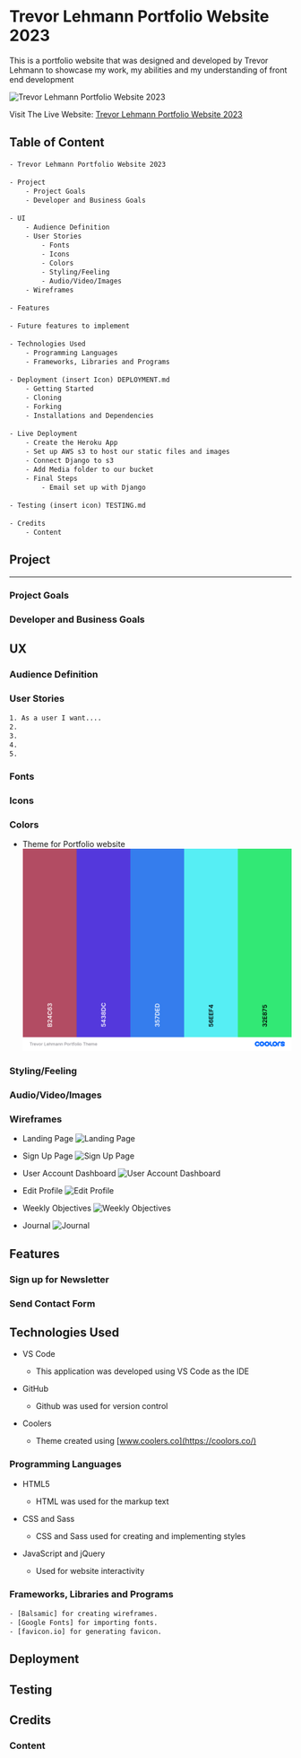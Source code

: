 # Trevor Lehmann Portfolio Website 2023

This is a portfolio website that was designed and developed by Trevor Lehmann to showcase my work, my abilities and my understanding of front end development

![Trevor Lehmann Portfolio Website 2023]()

Visit The Live Website: [Trevor Lehmann Portfolio Website 2023]()

## Table of Content

    - Trevor Lehmann Portfolio Website 2023

    - Project
        - Project Goals
        - Developer and Business Goals

    - UI
        - Audience Definition
        - User Stories
            - Fonts
            - Icons
            - Colors
            - Styling/Feeling
            - Audio/Video/Images
        - Wireframes

    - Features

    - Future features to implement

    - Technologies Used
        - Programming Languages
        - Frameworks, Libraries and Programs

    - Deployment (insert Icon) DEPLOYMENT.md
        - Getting Started
        - Cloning
        - Forking
        - Installations and Dependencies

    - Live Deployment
        - Create the Heroku App
        - Set up AWS s3 to host our static files and images
        - Connect Django to s3
        - Add Media folder to our bucket
        - Final Steps
            - Email set up with Django

    - Testing (insert icon) TESTING.md

    - Credits
        - Content

## Project

---

### Project Goals

### Developer and Business Goals

<!-- Insert back to table contents link -->

<!-- UX -->

## UX

### Audience Definition

### User Stories

    1. As a user I want....
    2.
    3.
    4.
    5.

### Fonts

### Icons

### Colors

-   Theme for Portfolio website
    ![Theme Colors](https://github.com/trevthedev777/Portfolio_2023/blob/master/assets/img/readme_imgs/Trevor%20Lehmann%20Portfolio%20Theme.png?raw=true)

### Styling/Feeling

### Audio/Video/Images

### Wireframes

-   Landing Page
    ![Landing Page]()

-   Sign Up Page
    ![Sign Up Page]()

-   User Account Dashboard
    ![User Account Dashboard]()

-   Edit Profile
    ![Edit Profile]()

-   Weekly Objectives
    ![Weekly Objectives]()

-   Journal
    ![Journal]()

<!-- Insert back to table contents link -->

<!--  Features -->

## Features

### Sign up for Newsletter

<!-- Insert back to table contents link -->

### Send Contact Form

<!-- Insert back to table contents link -->

## Technologies Used

-   VS Code

    -   This application was developed using VS Code as the IDE

-   GitHub

    -   Github was used for version control

-   Coolers

    -   Theme created using [www.coolers.co](https://coolors.co/)

### Programming Languages

-   HTML5

    -   HTML was used for the markup text

-   CSS and Sass

    -   CSS and Sass used for creating and implementing styles

-   JavaScript and jQuery

    -   Used for website interactivity

### Frameworks, Libraries and Programs

    - [Balsamic] for creating wireframes.
    - [Google Fonts] for importing fonts.
    - [favicon.io] for generating favicon.

<!-- Insert back to table contents link -->

<!-- Deployment -->

## Deployment

<!-- Insert back to table contents link -->

## Testing

<!-- Insert back to table contents link -->

## Credits

### Content

<!-- Insert back to table contents link -->
